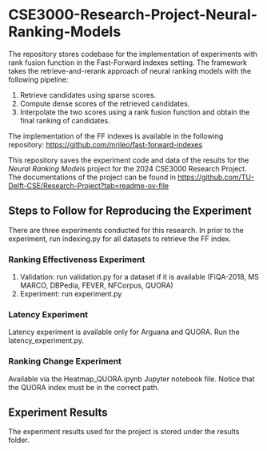 # CSE3000-Research-Project-Neural-Ranking-Models
The repository stores codebase for the implementation of experiments with rank fusion function in the Fast-Forward indexes setting.
The framework takes the retrieve-and-rerank approach of neural ranking models with the following pipeline:
1. Retrieve candidates using sparse scores.
2. Compute dense scores of the retrieved candidates.
3. Interpolate the two scores using a rank fusion function and obtain the final ranking of candidates.

The implementation of the FF indexes is available in the following repository: https://github.com/mrjleo/fast-forward-indexes

This repository saves the experiment code and data of the results 
for the _Neural Ranking Models_ project for the 2024 CSE3000 Research Project.
The documentations of the project can be found in https://github.com/TU-Delft-CSE/Research-Project?tab=readme-ov-file

## Steps to Follow for Reproducing the Experiment
There are three experiments conducted for this research. 
In prior to the experiment, run indexing.py for all datasets to retrieve the FF index.
### Ranking Effectiveness Experiment
1. Validation: run validation.py for a dataset if it is available (FiQA-2018, MS MARCO, DBPedia, FEVER, NFCorpus, QUORA) 
2. Experiment: run experiment.py
### Latency Experiment
Latency experiment is available only for Arguana and QUORA. Run the latency_experiment.py.
### Ranking Change Experiment
Available via the Heatmap_QUORA.ipynb Jupyter notebook file. Notice that the QUORA index must be in the correct path.

## Experiment Results
The experiment results used for the project is stored under the results folder.